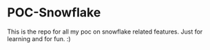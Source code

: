 # POC-Snowflake
This is the repo for all my poc on snowflake related features. Just for learning and for fun. :)
